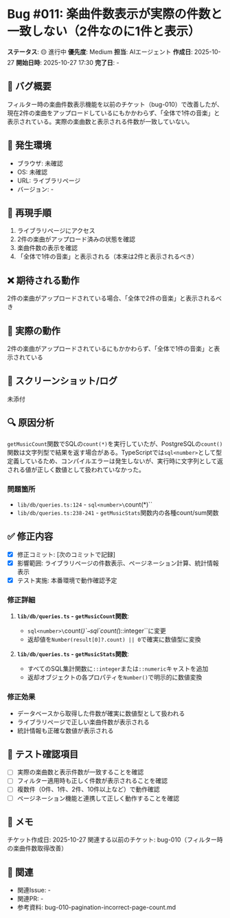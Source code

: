 # Bug #011: 楽曲件数表示が実際の件数と一致しない（2件なのに1件と表示）

**ステータス**: 🟡 進行中
**優先度**: Medium
**担当**: AIエージェント
**作成日**: 2025-10-27
**開始日時**: 2025-10-27 17:30
**完了日**: -

## 🐛 バグ概要

フィルター時の楽曲件数表示機能を以前のチケット（bug-010）で改善したが、現在2件の楽曲をアップロードしているにもかかわらず、「全体で1件の音楽」と表示されている。実際の楽曲数と表示される件数が一致していない。

## 📍 発生環境

- ブラウザ: 未確認
- OS: 未確認
- URL: ライブラリページ
- バージョン: -

## 🔄 再現手順

1. ライブラリページにアクセス
2. 2件の楽曲がアップロード済みの状態を確認
3. 楽曲件数の表示を確認
4. 「全体で1件の音楽」と表示される（本来は2件と表示されるべき）

## ❌ 期待される動作

2件の楽曲がアップロードされている場合、「全体で2件の音楽」と表示されるべき

## 🚨 実際の動作

2件の楽曲がアップロードされているにもかかわらず、「全体で1件の音楽」と表示されている

## 📸 スクリーンショット/ログ

未添付

## 🔍 原因分析

`getMusicCount`関数でSQLの`count(*)`を実行していたが、PostgreSQLの`count()`関数は文字列型で結果を返す場合がある。TypeScriptでは`sql<number>`として型定義しているため、コンパイルエラーは発生しないが、実行時に文字列として返される値が正しく数値として扱われていなかった。

### 問題箇所
- `lib/db/queries.ts:124` - `sql<number>\`count(*)\``
- `lib/db/queries.ts:238-241` - `getMusicStats`関数内の各種count/sum関数

## ✅ 修正内容

- [x] 修正コミット: [次のコミットで記録]
- [x] 影響範囲: ライブラリページの件数表示、ページネーション計算、統計情報表示
- [x] テスト実施: 本番環境で動作確認予定

### 修正詳細

1. **`lib/db/queries.ts` - `getMusicCount`関数**:
   - `sql<number>\`count(*)\`` → `sql\`count(*)::integer\``に変更
   - 返却値を`Number(result[0]?.count) || 0`で確実に数値型に変換

2. **`lib/db/queries.ts` - `getMusicStats`関数**:
   - すべてのSQL集計関数に`::integer`または`::numeric`キャストを追加
   - 返却オブジェクトの各プロパティを`Number()`で明示的に数値変換

### 修正効果
- データベースから取得した件数が確実に数値型として扱われる
- ライブラリページで正しい楽曲件数が表示される
- 統計情報も正確な数値が表示される

## 🧪 テスト確認項目

- [ ] 実際の楽曲数と表示件数が一致することを確認
- [ ] フィルター適用時も正しく件数が表示されることを確認
- [ ] 複数件（0件、1件、2件、10件以上など）で動作確認
- [ ] ページネーション機能と連携して正しく動作することを確認

## 📝 メモ

チケット作成日: 2025-10-27
関連する以前のチケット: bug-010（フィルター時の楽曲件数取得改善）

## 🔗 関連

- 関連Issue: -
- 関連PR: -
- 参考資料: bug-010-pagination-incorrect-page-count.md
